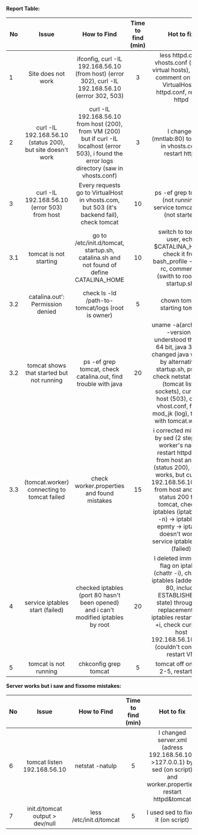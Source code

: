 **Report Table:**

No | Issue | How to Find | Time to find (min)| Hot to fix | Time to fix (min)
---| :---: | :---: | :---: | :---: | :---: |
1 | Site does not work | ifconfig, curl -IL 192.168.56.10 (from host) (error 302), curl -IL 192.168.56.10 (errror 302, 503)| 3  | less httpd.conf, vhosts.conf (saw 2 virtual hosts), i made comment on block VirtualHost in httpd.conf, restart httpd | 10
2 | curl -IL 192.168.56.10 (status 200), but site doesn't work | curl -IL 192.168.56.10 from host (200), from VM (200) but if curl -IL localhost (error 503), i found the error logs directory (saw in vhosts.conf) | 3| I changed (mntlab:80) to (*:80) in vhosts.conf, restart httpd | 15
3 | curl -IL 192.168.56.10 (error 503) from host | Every requests go to VirtualHost in vhosts.com, but 503 (it's backend fail), check tomcat | 10 | ps -ef  grep tomcat (not running), service tomcat start (not started)| 5
3.1 | tomcat is not starting | go to /etc/init.d/tomcat, startup.sh, catalina.sh and not found of define CATALINA_HOME | 10| switch to tomcat user, echo $CATALINA_HOME, check it from bash_profile -> bash rc, comment it, (swith to root and startup.sh) | 20
3.2 | catalina.out': Permission denied | check ls -ld /path-to-tomcat/logs (root is owner) | 5 | chown tomcat, starting tomcat | 15
3.2 | tomcat shows that started but not running | ps -ef grep tomcat, check catalina.out, find trouble with java | 20 | uname -a(arch), java -version (i understood that OS 64 bit, java 32bit), changed java version by alternatives, startup.sh, ps -ef, check netstat -natpl (tomcat listen sockets), curl from host (503), check vhost.conf, found mod_jk (log), trouble with tomcat.worker  | 60
3.3 | (tomcat.worker) connecting to tomcat failed | check worker.properties and found mistakes| 15| i corrected mistakes by sed (2 steps: ip, worker's name), restart httpd, curl from host and VM (status 200), server works, but curl -IL 192.168.56.10:8080 from host and i had status 200 from tomcat, checked iptables (iptables -L -n) -> iptables is epmty -> iptables doesn't work -> service iptables start (failed)| 30
4 | service iptables start (failed)| checked iptables (port 80 hasn't been opened) and i can't modified iptables by root | 20 | I deleted immutable flag on iptables (chattr -i), changed iptables (added input 80, include ESTABLISHED to state) through the replacement file, iptables restart,chattr +i, check curl from host 192.168.56.10:8080 (couldn't connect). restart VM | 50
5| tomcat is not running | chkconfig grep tomcat| 5| tomcat off on level 2-5, restart VM | 5

**Server works but i saw and fixsome mistakes:**

No | Issue | How to Find | Time to find (min)| Hot to fix | Time to fix (min)
---| :---: | :---: | :---: | :---: | :---: |
6 | tomcat listen 192.168.56.10|netstat -natulp|5|I changed server.xml (adress 192.168.56.10->127.0.0.1) by sed (on script) and worker.properties, restart httpd&tomcat| 15
7 | init.d/tomcat output > dev/null| less /etc/init.d/tomcat | 5| I used sed to fixed it (on script) | 20
